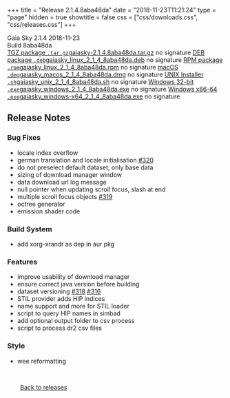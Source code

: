 +++
title = "Release 2.1.4.8aba48da"
date = "2018-11-23T11:21:24"
type = "page"
hidden = true
showtitle = false
css = ["css/downloads.css", "css/releases.css"]
+++

<div class="download-container">
<div id="download-title">
<i class="fa-solid fa-tag"></i>
Gaia Sky <span class="downloads-version">2.1.4</span> 
<time class="downloads-releasedate" datetime="2018-11-23T11:21:24" title="Published: 2018-11-23T11:21:24"><i class="fa-solid fa-calendar"></i> 2018-11-23</time>
<div class="downloads-build">Build 8aba48da</div></div>
<div class="download-section">
<a href="https://gaia.ari.uni-heidelberg.de/gaiasky/releases/2.1.4.8aba48da/gaiasky-2.1.4.8aba48da.tar.gz" class="download-button"><i class="fa-solid fa-file-zipper"></i> TGZ package <code>.tar.gz</code><span class="download-sub">gaiasky-2.1.4.8aba48da.tar.gz</span></a>
<span class="signature">no signature</span>
<a href="https://gaia.ari.uni-heidelberg.de/gaiasky/releases/2.1.4.8aba48da/gaiasky_linux_2_1_4_8aba48da.deb" class="download-button"><i class="fa-brands fa-debian"></i> DEB package <code>.deb</code><span class="download-sub">gaiasky_linux_2_1_4_8aba48da.deb</span></a>
<span class="signature">no signature</span>
<a href="https://gaia.ari.uni-heidelberg.de/gaiasky/releases/2.1.4.8aba48da/gaiasky_linux_2_1_4_8aba48da.rpm" class="download-button"><i class="fa-brands fa-fedora"></i> RPM package <code>.rpm</code><span class="download-sub">gaiasky_linux_2_1_4_8aba48da.rpm</span></a>
<span class="signature">no signature</span>
<a href="https://gaia.ari.uni-heidelberg.de/gaiasky/releases/2.1.4.8aba48da/gaiasky_macos_2_1_4_8aba48da.dmg" class="download-button"><i class="fa-brands fa-apple"></i> macOS <code>.dmg</code><span class="download-sub">gaiasky_macos_2_1_4_8aba48da.dmg</span></a>
<span class="signature">no signature</span>
<a href="https://gaia.ari.uni-heidelberg.de/gaiasky/releases/2.1.4.8aba48da/gaiasky_unix_2_1_4_8aba48da.sh" class="download-button"><i class="fa fa-terminal"></i> UNIX Installer <code>.sh</code><span class="download-sub">gaiasky_unix_2_1_4_8aba48da.sh</span></a>
<span class="signature">no signature</span>
<a href="https://gaia.ari.uni-heidelberg.de/gaiasky/releases/2.1.4.8aba48da/gaiasky_windows_2_1_4_8aba48da.exe" class="download-button"><i class="fa-brands fa-windows"></i> Windows 32-bit <code>.exe</code><span class="download-sub">gaiasky_windows_2_1_4_8aba48da.exe</span></a>
<span class="signature">no signature</span>
<a href="https://gaia.ari.uni-heidelberg.de/gaiasky/releases/2.1.4.8aba48da/gaiasky_windows-x64_2_1_4_8aba48da.exe" class="download-button"><i class="fa-brands fa-windows"></i> Windows x86-64 <code>.exe</code><span class="download-sub">gaiasky_windows-x64_2_1_4_8aba48da.exe</span></a>
<span class="signature">no signature</span>
</div>
</div>

<section class="release-notes">

# Release Notes

### Bug Fixes

* locale index overflow
* german translation and locale initialisation [#320](https://gitlab.com/langurmonkey/gaiasky/issues/320)
* do not preselect default dataset, only base data
* sizing of download manager window
* data download url log message
* null pointer when updating scroll focus, slash at end
* multiple scroll focus objects [#319](https://gitlab.com/langurmonkey/gaiasky/issues/319)
* octree generator
* emission shader code

### Build System

* add xorg-xrandr as dep in aur pkg

### Features

* improve usability of download manager
* ensure correct java version before building
* dataset versioning [#318](https://gitlab.com/langurmonkey/gaiasky/issues/318) [#316](https://gitlab.com/langurmonkey/gaiasky/issues/316)
* STIL provider adds HIP indices
* name support and more for STIL loader
* script to query HIP names in simbad
* add optional output folder to csv process
* script to process dr2 csv files

### Style

* wee reformatting
</section>


<p class="center-text" style="padding: 30px;">
<i class="fa-solid fa-circle-arrow-left"></i> <a href="/downloads/releases">Back to releases</a>
</p>
